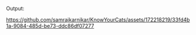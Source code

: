 



Output:

https://github.com/samrajkarnikar/KnowYourCats/assets/172218219/33fd4b1a-9084-485d-be73-ddc86df07277

